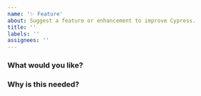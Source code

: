 ```yaml
---
name: '✨ Feature'
about: Suggest a feature or enhancement to improve Cypress.
title: ''
labels: ''
assignees: ''
---
```


<!-- 👋 Use the template below to request a feature.

Have a question? Start a new discussion 👉 https://github.com/cypress-io/cypress/discussions

Please be patient and we will respond as soon as we can. 🙏 -->

### What would you like?

<!-- A clear description of the feature or enhancement wanted in Cypress -->

### Why is this needed?

<!-- Remember, we are not familiar with the application you are testing, so please provide a clear description of why this would be useful to your project. -->
